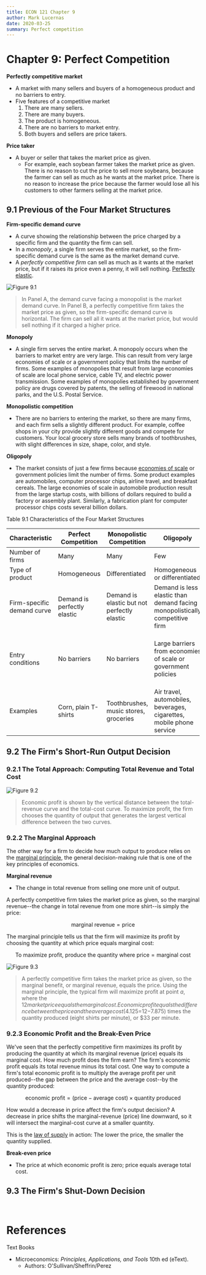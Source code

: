 ```yaml
---
title: ECON 121 Chapter 9
author: Mark Lucernas
date: 2020-03-25
summary: Perfect competition
---
```



# Chapter 9: Perfect Competition

<a name="perfectly-competitive-market">**Perfectly competitive market**</a>

  - A market with many sellers and buyers of a homogeneous product and no
    barriers to entry.
  - Five features of a competitive market
    1. There are many sellers.
    2. There are many buyers.
    3. The product is homogeneous.
    4. There are no barriers to market entry.
    5. Both buyers and sellers are price takers.

<a name="price-taker">**Price taker**</a>

  - A buyer or seller that takes the market price as given.
    * For example, each soybean farmer takes the market price as given. There is
      no reason to cut the price to sell more soybeans, because the farmer can
      sell as much as he wants at the market price. There is no reason to
      increase the price because the farmer would lose all his customers to
      other farmers selling at the market price.


## 9.1 Previous of the Four Market Structures

<a name="firm-specific-demand-curve">**Firm-specific demand curve**</a>

  - A curve showing the relationship between the price charged by a specific
    firm and the quantity the firm can sell.
  - In a _monopoly_, a single firm serves the entire market, so the
    firm-specific demand curve is the same as the market demand curve.
  - A _perfectly competitive firm_ can sell as much as it wants at the market
    price, but if it raises its price even a penny, it will sell nothing.
    [Perfectly elastic](ch-5#perfectly-elastic-demand).

![Figure 9.1](file:../../../../files/spring-2020/ECON-121/ch-9/ch-9_figure-9.1.png)

> In Panel A, the demand curve facing a monopolist is the market demand curve.
In Panel B, a perfectly competitive firm takes the market price as given, so the
firm-specific demand curve is horizontal. The firm can sell all it wants at the
market price, but would sell nothing if it charged a higher price.

<a name="monopoly">**Monopoly**</a>

  - A single firm serves the entire market. A monopoly occurs when the barriers
    to market entry are very large. This can result from very large economies of
    scale or a government policy that limits the number of firms. Some examples
    of monopolies that result from large economies of scale are local phone
    service, cable TV, and electric power transmission. Some examples of
    monopolies established by government policy are drugs covered by patents,
    the selling of firewood in national parks, and the U.S. Postal Service.

<a name="monopolistic-competition">**Monopolistic competition**</a>

  - There are no barriers to entering the market, so there are many firms, and
    each firm sells a slightly different product. For example, coffee shops in
    your city provide slightly different goods and compete for customers. Your
    local grocery store sells many brands of toothbrushes, with slight
    differences in size, shape, color, and style.

<a name="oligopoly">**Oligopoly**</a>

  - The market consists of just a few firms because [economies of scale](ch-8#economies-of-scale) or
    government policies limit the number of firms. Some product examples are
    automobiles, computer processor chips, airline travel, and breakfast
    cereals. The large economies of scale in automobile production result from
    the large startup costs, with billions of dollars required to build a
    factory or assembly plant. Similarly, a fabrication plant for computer
    processor chips costs several billion dollars.

Table 9.1 Characteristics of the Four Market Structures

| Characteristic             | Perfect Competition         | Monopolistic Competition                    | Oligopoly                                                                   | Monopoly                                                      |
|----------------------------|-----------------------------|---------------------------------------------|-----------------------------------------------------------------------------|---------------------------------------------------------------|
| Number of firms            | Many                        | Many                                        | Few                                                                         | One                                                           |
| Type of product            | Homogeneous                 | Differentiated                              | Homogeneous or differentiated                                               | Unique                                                        |
| Firm-specific demand curve | Demand is perfectly elastic | Demand is elastic but not perfectly elastic | Demand is less elastic than demand facing monopolistically competitive firm | Firm faces market demand curve                                |
| Entry conditions           | No barriers                 | No barriers                                 | Large barriers from economies of scale or government policies               | Large barriers from economies of scale or government policies |
| Examples                   | Corn, plain T-shirts        | Toothbrushes, music stores, groceries       | Air travel, automobiles, beverages, cigarettes, mobile phone service        | Local phone service, patented drugs                           |


## 9.2 The Firm's Short-Run Output Decision

### 9.2.1 The Total Approach: Computing Total Revenue and Total Cost

![Figure 9.2](file:../../../../files/spring-2020/ECON-121/ch-9/ch-9_figure-9.2.png)

> Economic profit is shown by the vertical distance between the total-revenue
curve and the total-cost curve. To maximize profit, the firm chooses the
quantity of output that generates the largest vertical difference between the
two curves.

### 9.2.2 The Marginal Approach

The other way for a firm to decide how much output to produce relies on the
[marginal principle](ch-2#the-marginal-principle), the general decision-making rule that is one of the key
principles of economics.

<a name="marginal-revenue">**Marginal revenue**</a>

  - The change in total revenue from selling one more unit of output.

A perfectly competitive firm takes the market price as given, so the marginal
revenue--the change in total revenue from one more shirt--is simply the price:

$$
\text{marginal revenue} = \text{price}
$$

The marginal principle tells us that the firm will maximize its profit by
choosing the quantity at which price equals marginal cost:

$$
\text{To maximize profit, produce the quantity where price} = \text{marginal
cost}
$$

![Figure 9.3](file:../../../../files/spring-2020/ECON-121/ch-9/ch-9_figure-9.3.png)

> A perfectly competitive firm takes the market price as given, so the marginal
benefit, or marginal revenue, equals the price. Using the marginal principle,
the typical firm will maximize profit at point $a$, where the $12 market price
equals the marginal cost. Economic profit equals the difference between the
price and the average cost ($4.125=$12−$7.875) times the quantity produced
(eight shirts per minute), or $33 per minute.

### 9.2.3 Economic Profit and the Break-Even Price

We've seen that the perfectly competitive firm maximizes its profit by producing
the quantity at which its marginal revenue (price) equals its marginal cost. How
much profit does the firm earn? The firm's economic profit equals its total
revenue minus its total cost. One way to compute a firm's total economic profit
is to multiply the average profit per unit produced--the gap between the price
and the average cost--by the quantity produced:

$$
\text{economic profit} = (\text{price} - \text{average cost}) \times
\text{quantity produced}
$$

How would a decrease in price affect the firm's output decision? A decrease in
price shifts the marginal-revenue (price) line downward, so it will intersect
the marginal-cost curve at a smaller quantity.

This is the [law of supply](ch-4#law-of-supply) in action: The lower the price, the smaller the
quantity supplied.

<a name="break-even-price">**Break-even price**</a>

  - The price at which economic profit is zero; price equals average total cost.


## 9.3 The Firm's Shut-Down Decision



<br>

# References

Text Books

  - Microeconomics: _Principles, Applications, and Tools_ 10th ed (eText).
    * Authors: O'Sullivan/Sheffrin/Perez

